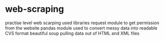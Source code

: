 # web-scraping

practise level web scarping
used libraries 
request module  to get permission from the website 
pandas  module  used to convert messy data into  readable CVS format 
beautiful soup  pulling data out of HTML and XML files
